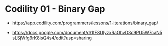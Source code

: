# Codility 01 - Binary Gap

* https://app.codility.com/programmers/lessons/1-iterations/binary_gap/

* https://docs.google.com/document/d/1tF8UlyzxRaOhvD3c9PU5W7caN5sLSjWfg9rK8isQ4s4/edit?usp=sharing
